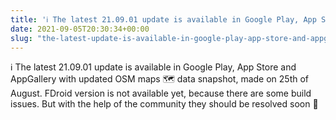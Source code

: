 ```yaml
---
title: 'ℹ️ The latest 21.09.01 update is available in Google Play, App Store and AppGallery with updated OSM maps 🗺️ data snapshot, made on 25th of August.'
date: 2021-09-05T20:30:34+00:00
slug: "the-latest-update-is-available-in-google-play-app-store-and-appgallery-with-updated-osm-maps-data-snapshot-made-on-25th-of-august"
---
```


ℹ️ The latest 21.09.01 update is available in Google Play, App Store and AppGallery with updated OSM maps 🗺️ data snapshot, made on 25th of August.
FDroid version is not available yet, because there are some build issues. But with the help of the community they should be resolved soon 🤞
